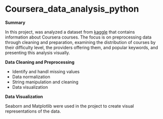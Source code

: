 # Coursera_data_analysis_python

**Summary**

In this project, was analyzed a dataset from [kaggle](https://www.kaggle.com/datasets/elvinrustam/coursera-dataset) that contains information about Coursera courses. The focus is on preprocessing data through cleaning and preparation, examining the distribution of courses by their difficulty level, the providers offering them, and popular keywords, and presenting this analysis visually.

**Data Cleaning and Preprocessing**

* Identify and handl missing values
* Data normalization
* String manipulation and cleaning
* Data visualization

**Data Visualization**

Seaborn and Matplotlib were used in the project to create visual representations of the data.


